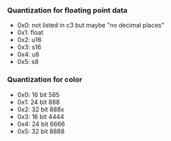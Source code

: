 ### Quantization for floating point data
- 0x0: not listed in c3 but maybe "no decimal places"
- 0x1: float
- 0x2: u16
- 0x3: s16
- 0x4: u8
- 0x5: s8

### Quantization for color
- 0x0: 16 bit 565
- 0x1: 24 bit 888
- 0x2: 32 bit 888x
- 0x3: 16 bit 4444
- 0x4: 24 bit 6666
- 0x5: 32 bit 8888 